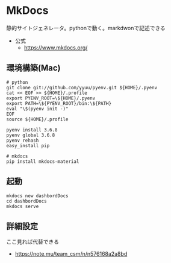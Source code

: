# MkDocs
静的サイトジェネレータ。pythonで動く。markdwonで記述できる

- 公式
  - https://www.mkdocs.org/

## 環境構築(Mac)
```
# python 
git clone git://github.com/yyuu/pyenv.git ${HOME}/.pyenv
cat << EOF >> ${HOME}/.profile
export PYENV_ROOT=\${HOME}/.pyenv
export PATH=\${PYENV_ROOT}/bin:\${PATH}
eval "\$(pyenv init -)"
EOF
source ${HOME}/.profile

pyenv install 3.6.8
pyenv global 3.6.8
pyenv rehash
easy_install pip

# mkdocs
pip install mkdocs-material
```

## 起動
```
mkdocs new dashbordDocs
cd dashbordDocs
mkdocs serve
```

## 詳細設定
ここ見れば代替できる
- https://note.mu/team_csm/n/n576168a2a8bd